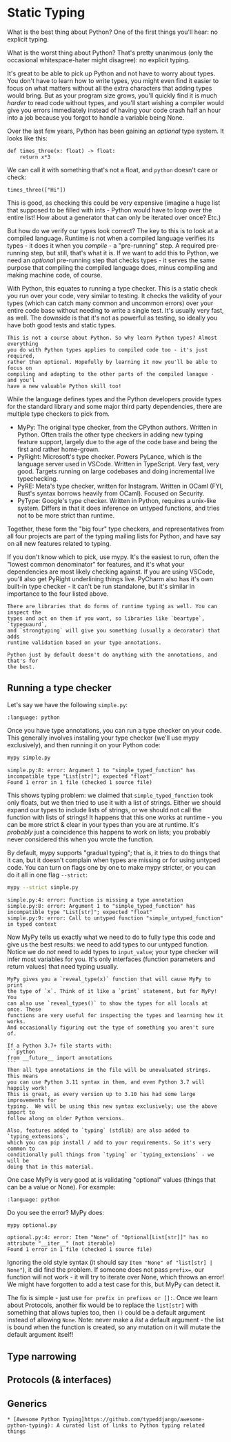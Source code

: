 # Static Typing

What is the best thing about Python? One of the first things you'll hear: no
explicit typing.

What is the worst thing about Python? That's pretty unanimous (only the
occasional whitespace-hater might disagree): no explicit typing.

It's great to be able to pick up Python and not have to worry about types. You
don't have to learn how to write types, you might even find it easier to focus
on what matters without all the extra characters that adding types would bring.
But as your program size grows, you'll quickly find it is much _harder_ to read
code without types, and you'll start wishing a compiler would give you errors
immediately instead of having your code crash half an hour into a job because
you forgot to handle a variable being None.

Over the last few years, Python has been gaining an _optional_ type system. It
looks like this:

```{code-cell} python3
def times_three(x: float) -> float:
    return x*3
```

We can call it with something that's not a float, and `python` doesn't care or
check:

```{code-cell} python3
times_three(["Hi"])
```

This is good, as checking this could be very expensive (imagine a huge list that
supposed to be filled with ints - Python would have to loop over the entire
list! How about a generator that can only be iterated over once? Etc.)

But how do we verify our types look correct? The key to this is to look at a
compiled language. Runtime is not when a compiled language verifies its types -
it does it when you _compile_ - a "pre-running" step. A required pre-running
step, but still, that's what it is. If we want to add this to Python, we need an
_optional_ pre-running step that checks types - it serves the same purpose that
compiling the compiled language does, minus compiling and making machine code,
of course.

With Python, this equates to running a type checker. This is a static check you
run over your code, very similar to testing. It checks the validity of your
types (which can catch many common and uncommon errors) over your entire code
base without needing to write a single test. It's usually very fast, as well.
The downside is that it's not as powerful as testing, so ideally you have both
good tests and static types.

```{admonition} Why learn Python types?
This is not a course about Python. So why learn Python types? Almost everything
you do with Python types applies to compiled code too - it's just required,
rather than optional. Hopefully by learning it now you'll be able to focus on
compiling and adapting to the other parts of the compiled lanague - and you'l
have a new valuable Python skill too!
```

While the language defines types and the Python developers provide types for the
standard library and some major third party dependencies, there are multiple
type checkers to pick from.

- MyPy: The original type checker, from the CPython authors. Written in Python.
  Often trails the other type checkers in adding new typing feature support,
  largely due to the age of the code base and being the first and rather
  home-grown.
- PyRight: Microsoft's type checker. Powers PyLance, which is the language
  server used in VSCode. Written in TypeScript. Very fast, very good. Targets
  running on large codebases and doing incremental live typechecking.
- PyRE: Meta's type checker, written for Instagram. Written in OCaml (FYI,
  Rust's syntax borrows heavily from OCaml). Focused on Security.
- PyType: Google's type checker. Written in Python, requires a unix-like system.
  Differs in that it does inference on untyped functions, and tries not to be
  more strict than runtime.

Together, these form the "big four" type checkers, and representatives from all
four projects are part of the typing mailing lists for Python, and have say on
all new features related to typing.

If you don't know which to pick, use mypy. It's the easiest to run, often the
"lowest common denominator" for features, and it's what your dependencies are
most likely checking against. If you are using VSCode, you'll also get PyRight
underlining things live. PyCharm also has it's own built-in type checker - it
can't be run standalone, but it's similar in importance to the four listed
above.

```{admonition} Runtime typing
There are libraries that do forms of runtime typing as well. You can inspect the
types and act on them if you want, so libraries like `beartype`, `typeguaurd`,
and `strongtyping` will give you something (usually a decorator) that adds
runtime validation based on your type annotations.

Python just by default doesn't do anything with the annotations, and that's for
the best.
```

## Running a type checker

Let's say we have the following `simple.py`:

```{literalinclude} ./mypy_examples/simple.py
:language: python
```

Once you have type annotations, you can run a type checker on your code. This
generally involves installing your type checker (we'll use mypy exclusively),
and then running it on your Python code:

```bash
mypy simple.py
```

```output
simple.py:8: error: Argument 1 to "simple_typed_function" has incompatible type "List[str]"; expected "float"
Found 1 error in 1 file (checked 1 source file)
```

This shows typing problem: we claimed that `simple_typed_function` took only
floats, but we then tried to use it with a list of strings. Either we should
expand our types to include lists of strings, or we should not call the function
with lists of strings! It happens that this one works at runtime - you can be
more strict & clear in your types than you are at runtime. It's _probably_ just
a coincidence this happens to work on lists; you probably never considered this
when you wrote the function.

By default, mypy supports "gradual typing"; that is, it tries to do things that
it can, but it doesn't complain when types are missing or for using untyped
code. You can turn on flags one by one to make mypy stricter, or you can do it
all in one flag `--strict`:

```bash
mypy --strict simple.py
```

```output
simple.py:4: error: Function is missing a type annotation
simple.py:8: error: Argument 1 to "simple_typed_function" has incompatible type "List[str]"; expected "float"
simple.py:9: error: Call to untyped function "simple_untyped_function" in typed context
```

Now MyPy tells us exactly what we need to do to fully type this code and give us
the best results: we need to add types to our untyped function. Notice we do
_not_ need to add types to `input_value`; your type checker will infer most
variables for you. It's only interfaces (function parameters and return values)
that need typing usually.

```{admonition} Inspecting Python types
MyPy gives you a `reveal_type(x)` function that will cause MyPy to print
the type of `x`. Think of it like a `print` statement, but for MyPy! You
can also use `reveal_types()` to show the types for all locals at once. These
functions are very useful for inspecting the types and learning how it works.
And occasionally figuring out the type of something you aren't sure of.
```

````{admonition} Using modern typing annotations even in older languages
If a Python 3.7+ file starts with:
```python
from __future__ import annotations
```
Then all type annotations in the file will be unevaluated strings. This means
you can use Python 3.11 syntax in them, and even Python 3.7 will happily work!
This is great, as every version up to 3.10 has had some large improvements for
typing.  We will be using this new syntax exclusively; use the above import to
follow along on older Python versions.

Also, features added to `typing` (stdlib) are also added to `typing_extensions`,
which you can pip install / add to your requirements. So it's very common to
conditionally pull things from `typing` or `typing_extensions` - we will be
doing that in this material.
````

One case MyPy is very good at is validating "optional" values (things that can
be a value or None). For example:

```{literalinclude} ./mypy_examples/optional.py
:language: python
```

Do you see the error? MyPy does:

```bash
mypy optional.py
```

```output
optional.py:4: error: Item "None" of "Optional[List[str]]" has no attribute "__iter__" (not iterable)
Found 1 error in 1 file (checked 1 source file)
```

Ignoring the old style syntax (it should say
`Item "None" of "list[str] | None"`), it did find the problem. If someone does
not pass `prefix=`, our function will not work - it will try to iterate over
None, which throws an error! We might have forgotten to add a test case for
this, but MyPy can detect it.

The fix is simple - just use `for prefix in prefixes or []:`. Once we learn
about Protocols, another fix would be to replace the `list[str]` with something
that allows tuples too, then `()` could be a default argument instead of
allowing `None`. Note: never make a _list_ a default argument - the list is
bound when the function is created, so any mutation on it will mutate the
default argument itself!

## Type narrowing

## Protocols (& interfaces)

## Generics

```{admonition} Useful links
* [Awesome Python Typing]https://github.com/typeddjango/awesome-python-typing): A curated list of links to Python typing related things
```
